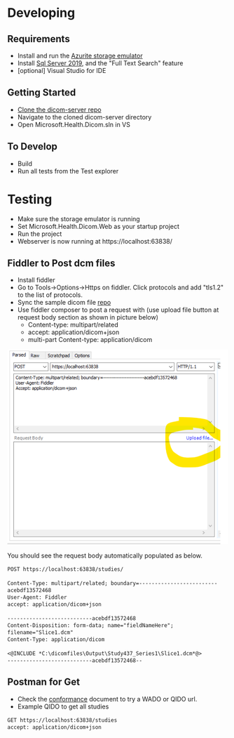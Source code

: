 # Developing
## Requirements
- Install and run the [Azurite storage emulator](https://docs.microsoft.com/en-us/azure/storage/common/storage-use-azurite?tabs=visual-studio)
- Install [Sql Server 2019](https://www.microsoft.com/en-us/sql-server/sql-server-downloads), and the "Full Text Search" feature
- [optional] Visual Studio for IDE

## Getting Started
- [Clone the dicom-server repo](https://github.com/microsoft/dicom-server.git)
- Navigate to the cloned dicom-server directory
- Open Microsoft.Health.Dicom.sln in VS

## To Develop
- Build
- Run all tests from the Test explorer

# Testing
- Make sure the storage emulator is running
- Set Microsoft.Health.Dicom.Web as your startup project
- Run the project
- Webserver is now running at https://localhost:63838/

## Fiddler to Post dcm files
- Install fiddler
- Go to Tools->Options->Https on fiddler. Click protocols and add "tls1.2" to the list of protocols.
- Sync the sample dicom file [repo](https://microsofthealth.visualstudio.com/DefaultCollection/Health/_git/dicom-samples)
- Use fiddler composer to post a request with (use upload file button at request body section as shown in picture below) 
   - Content-type: multipart/related
   - accept: application/dicom+json
   - multi-part Content-type: application/dicom

![Post A Dicom Image](FiddlerPost-1.png)

You should see the request body automatically populated as below.

```http
POST https://localhost:63838/studies/

Content-Type: multipart/related; boundary=-------------------------acebdf13572468
User-Agent: Fiddler
accept: application/dicom+json

---------------------------acebdf13572468
Content-Disposition: form-data; name="fieldNameHere"; filename="Slice1.dcm"
Content-Type: application/dicom

<@INCLUDE *C:\dicomfiles\Output\Study437_Series1\Slice1.dcm*@>
---------------------------acebdf13572468--

```
## Postman for Get
-  Check the [conformance](https://microsofthealth.visualstudio.com/Health/_git/health-paas-docs?path=%2Fspecs%2FDICOM%2FDICOMWeb-Conformance.md&_a=preview) document to try a WADO or QIDO url.
- Example QIDO to get all studies
```http
GET https://localhost:63838/studies
accept: application/dicom+json
```